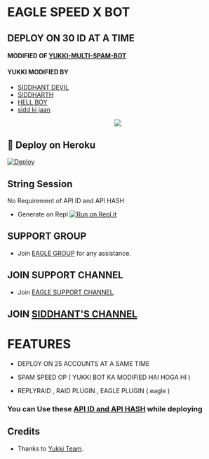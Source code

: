 # EAGLE SPEED X BOT 
## DEPLOY ON 30 ID AT A TIME

#### MODIFIED OF [YUKKI-MULTI-SPAM-BOT](https://github.com/YukkiBot/YukkiMultiSpamBot)
#### YUKKI MODIFIED BY
   
   - [SIDDHANT DEVIL](https://t.me/SIDDHANT_DEVIL)
   - [SIDDHARTH](https://t.me/TEAM_EAGLE_BLACK_MAFIA_OWNER)
   - [HELL BOY](https://t.me/HELLL_BOYYYY)
   - [sidd ki jaan](https://t.me/DELIGHT_VIB3_MAHAKAL)
<p align="center">
  <img src="https://telegra.ph/file/11ce51776313916596aa2.jpg">
</p>



## 🚀 Deploy on Heroku 

[![Deploy](https://www.herokucdn.com/deploy/button.svg)](https://dashboard.heroku.com/new?template=https%3A%2F%2Fgithub.com%2Fmafiasiddharth%2FEAGLE-SPEED-X-BOT)



## String Session

No Requirement of API ID and API HASH

   - Generate on Repl [![Run on Repl.it](https://repl.it/badge/github/YukkiBot/YukkiSpamBot)](https://replit.com/@unknownforall1/EAGLE-SPEED-X-BOT)


## SUPPORT GROUP
   - Join [EAGLE GROUP](https://t.me/BLACK_MAFIA_OP_BOLTE) for any assistance.

## JOIN SUPPORT CHANNEL
   - Join [EAGLE SUPPORT CHANNEL](https://t.me/EAGLE_SPAMMER).

## JOIN  [SIDDHANT'S CHANNEL](https://t.me/UNKNOWN_FOR_ALL)



# FEATURES

   - DEPLOY ON 25 ACCOUNTS AT A SAME TIME 

   - SPAM SPEED OP ( YUKKI BOT KA MODIFIED HAI HOGA HI ) 

   - REPLYRAID , RAID PLUGIN , EAGLE PLUGIN (.eagle )


### You can Use these [API ID and API HASH](https://t.me/RDX_OFFICIAL_BOT/2) while deploying


## Credits
   - Thanks to [Yukki Team](https://t.me/officialyukki).
